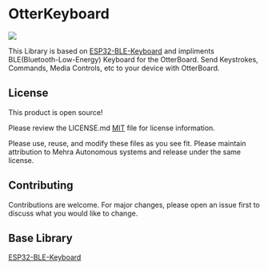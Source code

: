 # OtterKeyboard
![](https://github.com/Vishal01Mehra/OtterKeyBoard/blob/main/Resource/otterKeyBoard.jpg)

This Library is based on [ESP32-BLE-Keyboard](https://github.com/T-vK/ESP32-BLE-Keyboard) and impliments BLE(Bluetooth-Low-Energy) Keyboard for the OtterBoard. Send Keystrokes, Commands, Media Controls, etc to your device with OtterBoard.

## License
This product is open source!

Please review the LICENSE.md [MIT](https://choosealicense.com/licenses/mit/) file for license information.

Please use, reuse, and modify these files as you see fit. Please maintain attribution to Mehra Autonomous systems and release under the same license.

## Contributing
Contributions are welcome. For major changes, please open an issue first to discuss what you would like to change.

## Base Library 
[ESP32-BLE-Keyboard](https://github.com/T-vK/ESP32-BLE-Keyboard)

